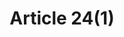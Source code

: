 ---
title: "Article 24(1)"
draft: false
exceptions:
- info52d
memberstates:
- BG
score: 3
compensation:
- 
remarks: |
 


link: ""
---
